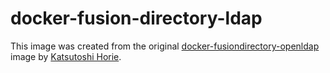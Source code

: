 # docker-fusion-directory-ldap

This image was created from the original [docker-fusiondirectory-openldap](https://github.com/hrektts/docker-fusiondirectory-openldap) image by [Katsutoshi Horie](https://github.com/hrektts).

